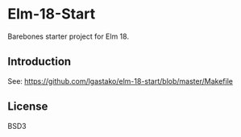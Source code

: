 # Elm-18-Start

Barebones starter project for Elm 18.

## Introduction

See: https://github.com/lgastako/elm-18-start/blob/master/Makefile

## License

BSD3





